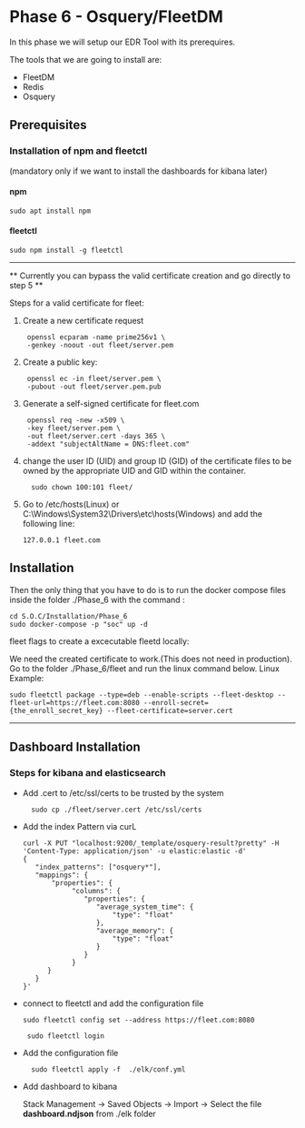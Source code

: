 # Phase 6 - Osquery/FleetDM

In this phase we will setup our EDR Tool with its prerequires.

The tools that we are going to install are:

- FleetDM
- Redis
- Osquery

## Prerequisites

### Installation of npm and fleetctl

(mandatory only if we want to install the dashboards for kibana later)

####  npm

    sudo apt install npm

####  fleetctl

    sudo npm install -g fleetctl


<hr>
** Currently you can bypass the valid certificate creation and go directly to step 5 **

Steps for a valid certificate for fleet:

1. Create a new certificate request

        openssl ecparam -name prime256v1 \
        -genkey -noout -out fleet/server.pem

2. Create a public key:

        openssl ec -in fleet/server.pem \
        -pubout -out fleet/server.pem.pub

3. Generate a self-signed certificate for fleet.com

        openssl req -new -x509 \
        -key fleet/server.pem \
        -out fleet/server.cert -days 365 \
        -addext "subjectAltName = DNS:fleet.com"
4. change the user ID (UID) and group ID (GID) of the certificate files to be owned by the appropriate UID and GID within the container.

         sudo chown 100:101 fleet/


5.  Go to /etc/hosts(Linux) or C:\Windows\System32\Drivers\etc\hosts(Windows) and add the following line:

        127.0.0.1 fleet.com


## Installation

Then the only thing that you have to do is to run the docker compose files inside the folder ./Phase_6 with the command :

    cd S.O.C/Installation/Phase_6
    sudo docker-compose -p "soc" up -d

    
fleet flags to create a excecutable fleetd locally:

We need the created certificate to work.(This does not need in production).
Go to the folder ./Phase_6/fleet and run the linux command below.
Linux Example:
            
    sudo fleetctl package --type=deb --enable-scripts --fleet-desktop --fleet-url=https://fleet.com:8080 --enroll-secret={the_enroll_secret_key} --fleet-certificate=server.cert

<hr>

## Dashboard Installation

### Steps for kibana and elasticsearch

- Add .cert to /etc/ssl/certs to be trusted by the system

        sudo cp ./fleet/server.cert /etc/ssl/certs

- Add the index Pattern via curL

      curl -X PUT "localhost:9200/_template/osquery-result?pretty" -H 'Content-Type: application/json' -u elastic:elastic -d'
      {
         "index_patterns": ["osquery*"],
         "mappings": {
             "properties": {
                  "columns": {
                     "properties": {
                        "average_system_time": {
                            "type": "float"
                        },
                        "average_memory": {
                            "type": "float"
                        }
                     }
                  }
            }
         }
      }'
- connect to fleetctl and add the configuration file

      sudo fleetctl config set --address https://fleet.com:8080

       sudo fleetctl login

- Add the configuration file

        sudo fleetctl apply -f  ./elk/conf.yml 
- Add dashboard to kibana

  Stack Management -> Saved Objects -> Import -> Select the file **dashboard.ndjson** from ./elk folder
